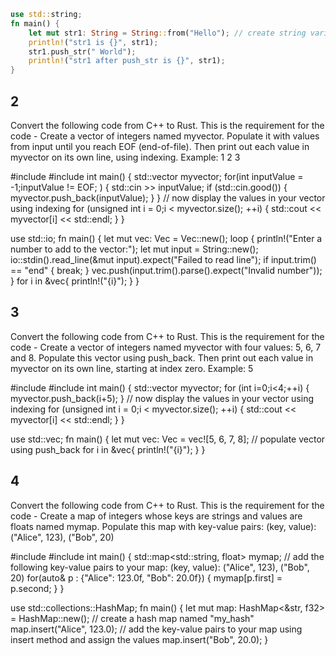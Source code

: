 ```rust
use std::string;
fn main() {
    let mut str1: String = String::from("Hello"); // create string variable equal to text value
    println!("str1 is {}", str1);
    str1.push_str(" World");
    println!("str1 after push_str is {}", str1);
}
```
## 2
Convert the following code from C++ to Rust. This is the requirement for the code - Create a vector of integers named myvector. Populate it with values from input until you reach EOF (end-of-file). Then print out each value in myvector on its own line, using indexing. Example: 1 2 3

#include <iostream>
#include <vector>
int main() {
   std::vector<int> myvector;
   for(int inputValue = -1;inputValue != EOF; ) {
      std::cin >> inputValue;
      if (std::cin.good()) {
         myvector.push_back(inputValue);
      }
   }
   // now display the values in your vector using indexing
   for (unsigned int i = 0;i < myvector.size(); ++i) {
      std::cout << myvector[i] << std::endl;
   }
}

use std::io;
fn main() {
    let mut vec: Vec<u32> = Vec::new();
    loop {
        println!("Enter a number to add to the vector:");
        let mut input = String::new();
        io::stdin().read_line(&mut input).expect("Failed to read line");
        if input.trim() == "end" {
            break;
        }
        vec.push(input.trim().parse().expect("Invalid number"));
    }
    for i in &vec{
         println!("{i}");
     }
}

## 3
Convert the following code from C++ to Rust. This is the requirement for the code - Create a vector of integers named myvector with four values: 5, 6, 7 and 8. Populate this vector using push_back. Then print out each value in myvector on its own line, starting at index zero. Example: 5

#include <iostream>
#include <vector>
int main() {
   std::vector<int> myvector;
   for (int i=0;i<4;++i) {
      myvector.push_back(i+5);
   }
   // now display the values in your vector using indexing
   for (unsigned int i = 0;i < myvector.size(); ++i) {
      std::cout << myvector[i] << std::endl;
   }
}

use std::vec;
fn main() {
    let mut vec: Vec<u32> = vec![5, 6, 7, 8]; // populate vector using push_back
     for i in &vec{
         println!("{i}");
     }
}

## 4
Convert the following code from C++ to Rust. This is the requirement for the code - Create a map of integers whose keys are strings and values are floats named mymap. Populate this map with key-value pairs: (key, value): ("Alice", 123), ("Bob", 20)

#include <iostream>
#include <string>
int main() {
   std::map<std::string, float> mymap;
   // add the following key-value pairs to your map: (key, value): ("Alice", 123), ("Bob", 20)
   for(auto& p : {"Alice": 123.0f, "Bob": 20.0f}) {
       mymap[p.first] = p.second;
   }
}

use std::collections::HashMap;
fn main() {
    let mut map: HashMap<&str, f32> = HashMap::new(); // create a hash map named "my_hash"
    map.insert("Alice", 123.0); // add the key-value pairs to your map using insert method and assign the values
    map.insert("Bob", 20.0);
}
